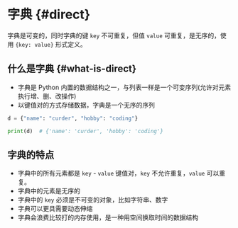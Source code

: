 # 字典 {#direct}

字典是可变的，同时字典的键 `key` 不可重复，但值 `value` 可重复，是无序的，使用 `{key: value}` 形式定义。

## 什么是字典 {#what-is-direct}

- 字典是 Python 内置的数据结构之一，与列表一样是一个可变序列(允许对元素执行增、删、改操作)
- 以键值对的方式存储数据，字典是一个无序的序列

```python
d = {"name": "curder", "hobby": "coding"}

print(d)  # {'name': 'curder', 'hobby': 'coding'}
```

## 字典的特点

- 字典中的所有元素都是 `key` - `value` 键值对，`key` 不允许重复，`value` 可以重复。
- 字典中的元素是无序的
- 字典中的 `key` 必须是不可变的对象，比如字符串、数字
- 字典可以更具需要动态伸缩
- 字典会浪费比较打的内存使用，是一种用空间换取时间的数据结构